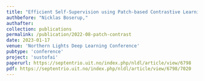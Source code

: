 ```yaml
---
title: "Efficient Self-Supervision using Patch-based Contrastive Learning for Histopathology Image Segmentation"
authbefore: "Nicklas Boserup," 
authafter: 
collection: publications
permalink: /publication/2022-08-patch-contrast
date: 2023-01-17
venue: 'Northern Lights Deep Learning Conference'
pubtype: 'conference'
project: 'sustofai'
paperurl: https://septentrio.uit.no/index.php/nldl/article/view/6798
pdf: https://septentrio.uit.no/index.php/nldl/article/view/6798/7020
---
```


